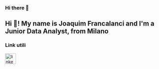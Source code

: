 ### Hi there 👋
<h2 align="left">Hi 👋! My name is Joaquim Francalanci and I'm a Junior Data Analyst, from Milano</h2>

### Link utili

<div align="left">
  <a href="[https://www.linkedin.com/in/joaquim-francalanci/]" target="_blank"><img src="https://img.shields.io/static/v1?message=LinkedIn&logo=linkedin&label=&color=0077B5&logoColor=white&labelColor=&style=for-the-badge" height="35" alt="linkedin logo"  /></a>
</div>
